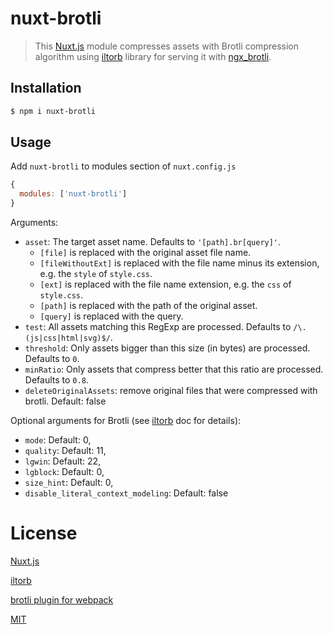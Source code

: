 # nuxt-brotli

> This [Nuxt.js](https://github.com/nuxt) module compresses assets with Brotli compression algorithm using [iltorb](https://github.com/MayhemYDG/iltorb) library for serving it with [ngx_brotli](https://github.com/google/ngx_brotli).

## Installation

```bash
$ npm i nuxt-brotli
```

## Usage

Add ```nuxt-brotli``` to modules section of ```nuxt.config.js```

```javascript
{
  modules: ['nuxt-brotli']
}
```

Arguments:

* `asset`: The target asset name. Defaults to `'[path].br[query]'`.
  * `[file]` is replaced with the original asset file name.
  * `[fileWithoutExt]` is replaced with the file name minus its extension, e.g. the `style` of `style.css`.
  * `[ext]` is replaced with the file name extension, e.g. the `css` of `style.css`.
  * `[path]` is replaced with the path of the original asset.
  * `[query]` is replaced with the query.
* `test`: All assets matching this RegExp are processed. Defaults to ```/\.(js|css|html|svg)$/```.
* `threshold`: Only assets bigger than this size (in bytes) are processed. Defaults to `0`.
* `minRatio`: Only assets that compress better that this ratio are processed. Defaults to `0.8`.
* `deleteOriginalAssets`: remove original files that were compressed with brotli. Default: false

Optional arguments for Brotli (see [iltorb](https://github.com/MayhemYDG/iltorb#brotliencodeparams) doc for details):
* `mode`: Default: 0,
* `quality`: Default: 11,
* `lgwin`: Default: 22,
* `lgblock`: Default: 0,
* `size_hint`: Default: 0,
* `disable_literal_context_modeling`: Default: false

# License

[Nuxt.js](https://github.com/nuxt)

[iltorb](https://github.com/MayhemYDG/iltorb)

[brotli plugin for webpack](https://github.com/mynameiswhm/brotli-webpack-plugin)

[MIT](https://opensource.org/licenses/MIT)
